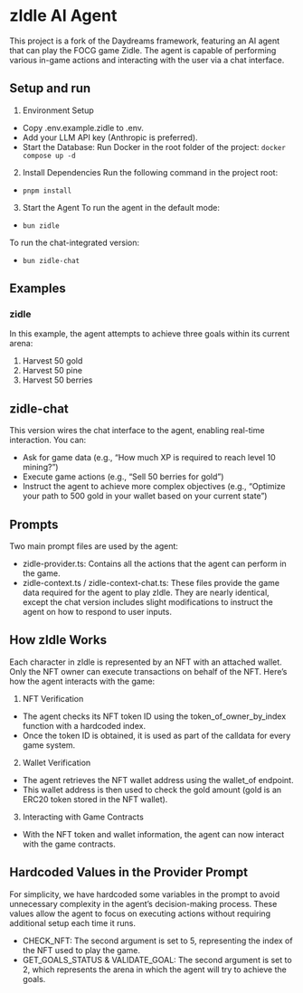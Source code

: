 # zIdle AI Agent

This project is a fork of the Daydreams framework, featuring an AI agent that can play the FOCG game Zidle. The agent is capable of performing various in-game actions and interacting with the user via a chat interface.

## Setup and run
1. Environment Setup
- Copy .env.example.zidle to .env.
- Add your LLM API key (Anthropic is preferred).
- Start the Database: Run Docker in the root folder of the project: `docker compose up -d`

2.	Install Dependencies
Run the following command in the project root:
- `pnpm install`

3.	Start the Agent
To run the agent in the default mode:
- `bun zidle`

To run the chat-integrated version:
- `bun zidle-chat`

## Examples
### zidle
In this example, the agent attempts to achieve three goals within its current arena:
1. Harvest 50 gold
2. Harvest 50 pine
3. Harvest 50 berries

## zidle-chat
This version wires the chat interface to the agent, enabling real-time interaction. You can:
- Ask for game data (e.g., “How much XP is required to reach level 10 mining?”)
- Execute game actions (e.g., “Sell 50 berries for gold”)
- Instruct the agent to achieve more complex objectives (e.g., “Optimize your path to 500 gold in your wallet based on your current state”)

## Prompts
Two main prompt files are used by the agent:
- zidle-provider.ts: Contains all the actions that the agent can perform in the game.
- zidle-context.ts / zidle-context-chat.ts: These files provide the game data required for the agent to play zIdle. They are nearly identical, except the chat version includes slight modifications to instruct the agent on how to respond to user inputs.

## How zIdle Works

Each character in zIdle is represented by an NFT with an attached wallet. Only the NFT owner can execute transactions on behalf of the NFT. Here’s how the agent interacts with the game:

1. NFT Verification
- The agent checks its NFT token ID using the token_of_owner_by_index function with a hardcoded index.
- Once the token ID is obtained, it is used as part of the calldata for every game system.

2. Wallet Verification
- The agent retrieves the NFT wallet address using the wallet_of endpoint.
- This wallet address is then used to check the gold amount (gold is an ERC20 token stored in the NFT wallet).

3. Interacting with Game Contracts
- With the NFT token and wallet information, the agent can now interact with the game contracts.

## Hardcoded Values in the Provider Prompt
For simplicity, we have hardcoded some variables in the prompt to avoid unnecessary complexity in the agent’s decision-making process. These values allow the agent to focus on executing actions without requiring additional setup each time it runs.

- CHECK_NFT: 
The second argument is set to 5, representing the index of the NFT used to play the game.
- GET_GOALS_STATUS & VALIDATE_GOAL:
The second argument is set to 2, which represents the arena in which the agent will try to achieve the goals.


